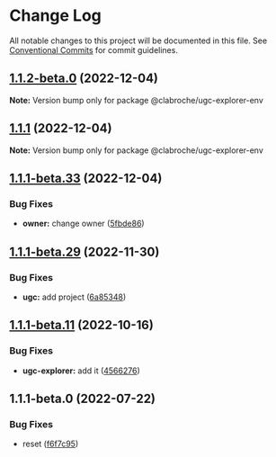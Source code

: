 # Change Log

All notable changes to this project will be documented in this file.
See [Conventional Commits](https://conventionalcommits.org) for commit guidelines.

## [1.1.2-beta.0](https://github.com/clabroche/monorepo/compare/v1.1.1...v1.1.2-beta.0) (2022-12-04)

**Note:** Version bump only for package @clabroche/ugc-explorer-env

## [1.1.1](https://github.com/clabroche/monorepo/compare/v1.1.1-beta.34...v1.1.1) (2022-12-04)

**Note:** Version bump only for package @clabroche/ugc-explorer-env

## [1.1.1-beta.33](https://github.com/clabroche/monorepo/compare/v1.1.1-beta.32...v1.1.1-beta.33) (2022-12-04)

### Bug Fixes

* **owner:** change owner ([5fbde86](https://github.com/clabroche/monorepo/commit/5fbde863734787839cd409734ae5871dc5e1772f))

## [1.1.1-beta.29](https://github.com/clabroche/monorepo/compare/v1.1.1-beta.28...v1.1.1-beta.29) (2022-11-30)

### Bug Fixes

* **ugc:** add project ([6a85348](https://github.com/clabroche/monorepo/commit/6a8534809d28432ec9914c823fcc6bd5ed7fc128))

## [1.1.1-beta.11](https://github.com/clabroche/monorepo/compare/v1.1.1-beta.10...v1.1.1-beta.11) (2022-10-16)

### Bug Fixes

* **ugc-explorer:** add it ([4566276](https://github.com/clabroche/monorepo/commit/45662766b3fe3e12930ecb73d97d27424eb701b2))

## 1.1.1-beta.0 (2022-07-22)

### Bug Fixes

* reset ([f6f7c95](https://github.com/clabroche/monorepo/commit/f6f7c951528ccd69d917a951f496ef8a308183c8))
